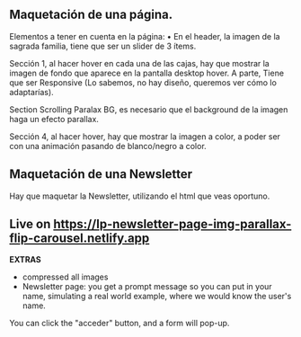 ## Maquetación de una página.
Elementos a tener en cuenta en la página:
• En el header, la imagen de la sagrada familia, tiene que ser un slider de 3
ítems.

Sección 1, al hacer hover en cada una de las cajas, hay que mostrar la
imagen de fondo que aparece en la pantalla desktop hover. A parte, Tiene
que ser Responsive (Lo sabemos, no hay diseño, queremos ver cómo lo
adaptarías).

Section Scrolling Paralax BG, es necesario que el background de la imagen
haga un efecto parallax.

Sección 4, al hacer hover, hay que mostrar la imagen a color, a poder ser
con una animación pasando de blanco/negro a color.

## Maquetación de una Newsletter
Hay que maquetar la Newsletter, utilizando el html que veas oportuno.


## Live on https://lp-newsletter-page-img-parallax-flip-carousel.netlify.app  

**EXTRAS**
* compressed all images  
* Newsletter page: you get a prompt message so you can put in your name, simulating a real world example, where we would know the user's name.  

You can click the "acceder" button, and a form will pop-up.